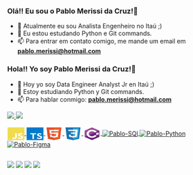 ### Olá!! Eu sou o Pablo Merissi da Cruz!👋

- 🔭 Atualmente eu sou Analista Engenheiro no Itaú ;)
- 🌱 Eu estou estudando Python e  Git commands.
- 📫 Para entrar em contato comigo, me mande um email em <b> pablo.merissi@hotmail.com </b>

### Hola!! Yo soy Pablo Merissi da Cruz!👋
- 🔭 Hoy yo soy Data Engineer Analyst Jr en Itaú ;)
- 🌱 Estoy estudiando Python y Git commands.
- 📫 Para hablar conmigo: <b> pablo.merissi@hotmail.com </b> 

 <div>
  <a href="https://github.com/Merizzi">
  <img height="180em" src="https://github-readme-stats.vercel.app/api?username=merizzi&show_icons=true&theme=dark&include_all_commits=true&count_private=true"/>
  <img height="180em" src="https://github-readme-stats.vercel.app/api/top-langs/?username=merizzi&layout=compact&langs_count=7&theme=tokyonight"/>
</div>
  
  <div style="display: inline_block"><br>
  <img align="center" alt="Pablo-Js" height="30" width="40" src="https://raw.githubusercontent.com/devicons/devicon/master/icons/javascript/javascript-plain.svg"/>
  <img align="center" alt="Pablo-Ts" height="30" width="40" src="https://raw.githubusercontent.com/devicons/devicon/master/icons/typescript/typescript-plain.svg"/>
  <img align="center" alt="Pablo-HTML" height="30" width="40" src="https://raw.githubusercontent.com/devicons/devicon/master/icons/html5/html5-original.svg"/>
  <img align="center" alt="Pablo-CSS" height="30" width="40" src="https://raw.githubusercontent.com/devicons/devicon/master/icons/css3/css3-original.svg"/>
  <img align="center" alt="PabloCsharp" height="30" width="40" src="https://raw.githubusercontent.com/devicons/devicon/master/icons/csharp/csharp-original.svg"/>
  <img align="center" alt="Pablo-SQl" height="30" width="40" src="https://cdn.jsdelivr.net/gh/devicons/devicon@latest/icons/amazonwebservices/amazonwebservices-plain-wordmark.svg"/>
  <img align="center" alt="Pablo-Python" height="30" width="40" src="https://cdn.jsdelivr.net/gh/devicons/devicon@latest/icons/python/python-original.svg"/>
  <img align="center" alt="Pablo-Figma" height="30" width="40" src="https://cdn.jsdelivr.net/gh/devicons/devicon@latest/icons/figma/figma-original.svg"/>

</div>
  
  ##
 
<div> 
  <a href="https://youtube.com/channel/UC6Wacm6fd_HQnUmpqQ8E2OQ" target="_blank"><img src="https://img.shields.io/badge/YouTube-FF0000?style=for-the-badge&logo=youtube&logoColor=white" target="_blank"></a>
 <a href="https://www.twitch.tv/pmerizzi" target="_blank"><img src="https://img.shields.io/badge/Twitch-9146FF?style=for-the-badge&logo=twitch&logoColor=white" target="_blank"></a> 
  <a href = "mailto:pablo.merissi@hotmail.com"><img src="https://img.shields.io/badge/-Gmail-%23333?style=for-the-badge&logo=gmail&logoColor=white" target="_blank"></a>
  <a href="https://www.linkedin.com/in/pablo-merissi-da-cruz-333808162" target="_blank"> <img src="https://img.shields.io/badge/%40-Linkedin-blue"> </a>

